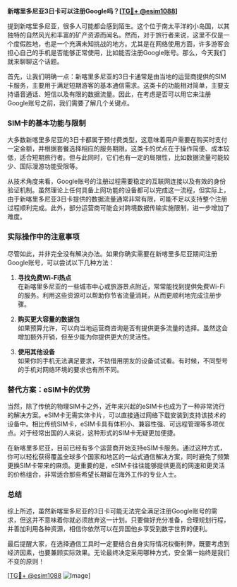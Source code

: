 **新喀里多尼亚3日卡可以注册Google吗？[[TG💪+ @esim1088](https://t.me/s/esim1088)]**

提到新喀里多尼亚，很多人可能都会感到陌生。这个位于南太平洋的小岛国，以其独特的自然风光和丰富的矿产资源而闻名。然而，对于旅行者来说，这里不仅是一个度假胜地，也是一个充满未知挑战的地方。尤其是在网络使用方面，许多游客会担心自己的手机是否能够正常使用，比如能否注册Google账号。那么，今天我们就来聊聊这个话题。

首先，让我们明确一点：新喀里多尼亚的3日卡通常是由当地的运营商提供的SIM卡服务，主要用于满足短期游客的基本通信需求。这类卡的功能相对简单，主要支持语音通话、短信以及有限的数据流量。因此，在考虑是否可以用它来注册Google账号之前，我们需要了解几个关键点。

### SIM卡的基本功能与限制

大多数新喀里多尼亚的3日卡都属于预付费类型，这意味着用户需要在购买时支付一定金额，并根据套餐选择相应的服务期限。这类卡的优点在于操作简便、成本较低，适合短期旅行者。但与此同时，它们也有一定的局限性，比如数据流量可能较少、国际漫游功能受限等。

从技术角度来看，Google账号的注册过程需要稳定的互联网连接以及有效的身份验证机制。虽然理论上任何具备上网功能的设备都可以完成这一流程，但实际上，由于新喀里多尼亚3日卡提供的数据流量通常非常有限，可能不足以支持整个注册过程顺利完成。此外，部分运营商可能会对跨境数据传输实施限制，进一步增加了难度。

### 实际操作中的注意事项

尽管如此，并非完全没有解决办法。如果你确实需要在新喀里多尼亚期间注册Google账号，可以尝试以下几种方法：

1. **寻找免费Wi-Fi热点**  
   在新喀里多尼亚的一些城市中心或旅游景点附近，常常能找到提供免费Wi-Fi的服务。利用这些资源可以帮助你节省流量消耗，从而更顺利地完成注册步骤。
   
2. **购买更大容量的数据包**  
   如果预算允许，可以向当地运营商咨询是否有提供更多流量的选择。虽然这会增加额外开销，但至少能为你提供更大的灵活性。
   
3. **使用其他设备**  
   如果你的手机无法满足要求，不妨借用朋友的设备试试看。有时候，不同型号的手机对网络环境的要求也有所不同。

### 替代方案：eSIM卡的优势

当然，除了传统的物理SIM卡之外，近年来兴起的eSIM卡也成为了一种非常流行的解决方案。eSIM卡无需实体卡片，可以直接通过网络下载安装到支持该技术的设备中。相比传统SIM卡，eSIM卡具有体积小、兼容性强、可远程管理等多项优点。对于经常出国的人来说，这种形式的SIM卡无疑更加便捷。

在新喀里多尼亚，目前已经有多个运营商开始支持eSIM卡服务。通过这种方式，你可以轻松获得覆盖全球多个国家和地区的一站式通信解决方案，同时避免了频繁更换SIM卡带来的麻烦。更重要的是，eSIM卡往往能够提供更高的网速和更灵活的价格组合，非常适合那些希望长期留在海外工作的专业人士。

### 总结

综上所述，虽然新喀里多尼亚的3日卡可能无法完全满足注册Google账号的需求，但这并不意味着你就必须放弃这一计划。只要做好充分准备，合理规划行程，并善加利用各种资源，相信你依然可以在异国他乡享受到数字世界的便利。

最后提醒大家，在选择通信工具时一定要结合自身实际情况权衡利弊，既要考虑到经济因素，也要兼顾实际效果。无论最终决定采用哪种方式，安全第一始终是我们不变的原则！

[[TG💪+ @esim1088](https://t.me/s/esim1088) ![Image](https://i.postimg.cc/4NQfJmqS/Snipaste-2025-05-13-00-14-12.png)]